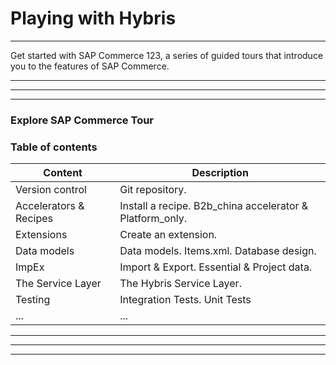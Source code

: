 # Playing with Hybris
---

Get started with SAP Commerce 123, a series of guided tours that introduce you to the features of SAP Commerce.

---
---
---

### Explore SAP Commerce Tour
### Table of contents

| Content                             | Description                                                         |
| -----------                         | -----------                                                         |
| Version control                     | Git repository.                                                     |
| Accelerators & Recipes              | Install a recipe. B2b_china accelerator & Platform_only.            |
| Extensions                          | Create an extension.                                                |
| Data models                         | Data models. Items.xml. Database design.                            |
| ImpEx                               | Import & Export. Essential & Project data.                          |
| The Service Layer                   | The Hybris Service Layer.                                           |
| Testing                             | Integration Tests. Unit Tests                                       |
| ...                                 | ...                                                                 |

---
---
---
